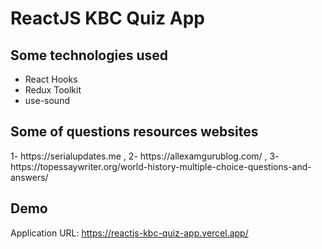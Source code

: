 # ReactJS KBC Quiz App


## Some technologies used
- React Hooks
- Redux Toolkit
- use-sound


## Some of questions resources websites
1- https<nolink>://serialupdates.me ,
2- https<nolink>://allexamgurublog.com/ ,
3- https<nolink>://topessaywriter.org/world-history-multiple-choice-questions-and-answers/


## Demo
Application URL: https://reactjs-kbc-quiz-app.vercel.app/
  
  
